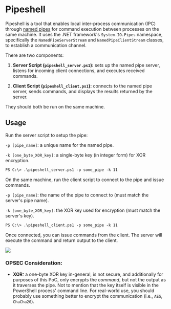 # Pipeshell
Pipeshell is a tool that enables local inter-process communication (IPC) through <a href="https://learn.microsoft.com/en-us/windows/win32/ipc/interprocess-communications#using-pipes-for-ipc" target="_blank">named pipes</a> for command execution between processes on the same machine. It uses the .NET framework's `System.IO.Pipes` namespace, specifically the `NamedPipeServerStream` and `NamedPipeClientStream` classes, to establish a communication channel.

There are two components:

1. **Server Script (`pipeshell_server.ps1`):** sets up the named pipe server,  listens for incoming client connections, and executes received commands.

2. **Client Script (`pipeshell_client.ps1`):** connects to the named pipe server, sends commands, and displays the results returned by the server.

They should both be run on the same machine.

## **Usage**

Run the server script to setup the pipe:


`-p [pipe_name]`: a unique name for the named pipe.

`-k [one_byte_XOR_key]`: a single-byte key (in integer form) for XOR encryption.

```html
PS C:\> .\pipeshell_server.ps1 -p some_pipe -k 11
```

On the same machine, run the client script to connect to the pipe and issue commands.

`-p [pipe_name]`: the name of the pipe to connect to (must match the server's pipe name).

`-k [one_byte_XOR_key]`: the XOR key used for encryption (must match the server's key).

```html
PS C:\> .\pipeshell_client.ps1 -p some_pipe -k 11
```

Once connected, you can issue commands from the client. The server will execute the command and return output to the client.

<img src="https://x42.obscurechannel.com/images/pipeshell.gif?ver=1"></img>

### **OPSEC Consideration:**

- **XOR:** a one-byte XOR key in-general, is not secure, and additionally for purposes of this PoC, only encrypts the *command*, but not the output as it traverses the pipe. Not to mention that the key itself is visible in the PowerShell process' command line. For real-world use, you should probably use something better to encrypt the communication (i.e., `AES`, `ChaCha20`).
